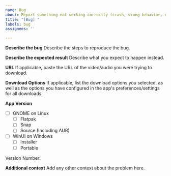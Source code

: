 ```yaml
---
name: Bug
about: Report something not working correctly (crash, wrong behavior, etc...)
title: "[Bug] "
labels: bug
assignees: ''

---
```


**Describe the bug**
Describe the steps to reproduce the bug.

**Describe the expected result**
Describe what you expect to happen instead.

**URL**
If applicable, paste the URL of the video/audio you were trying to download.

**Download Options**
If applicable, list the download options you selected, as well as the options you have configured in the app's preferences/settings for all downloads.

**App Version**
- [ ] GNOME on Linux
    - [ ] Flatpak
    - [ ] Snap
    - [ ] Source (Including AUR)
- [ ] WinUI on Windows
    - [ ] Installer
    - [ ] Portable

Version Number:

**Additional context**
Add any other context about the problem here.
